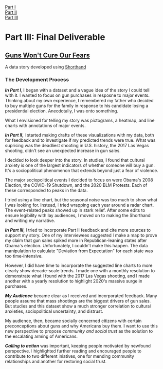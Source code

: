 
[Part I](https://ruesellers.github.io/datastories/projectpart1)<br>
[Part II](https://ruesellers.github.io/datastories/projectpart2)<br>
[Part III](https://ruesellers.github.io/datastories/projectpart3)<br>

# Part III: Final Deliverable

## [Guns Won't Cure Our Fears](https://carnegiemellon.shorthandstories.com/guns-wont-cure-our-fears/index.html)
A data story developed using [Shorthand](https://shorthand.com/)

### The Development Process
***In Part I***, I began with a dataset and a vague idea of the story I could tell with it. I wanted to focus on gun purchases in resposne to major events. Thinking about my own experience, I remembered my father who decided to buy multiple guns for the family in response to his candidate losing a presidential election. Anecdotally, I was onto something. 

What I envisioned for telling my story was pictograms, a heatmap, and line charts with annotations of major events.

***In Part II***, I started making drafts of these visualizations with my data, both for feedback and to investigate if my predicted trends were true. What was suprising was the deadliest shooting in U.S. history, the 2017 Las Vegas shooting, didn't see an unexpected increase in gun sales. 

I decided to look deeper into the story. In studies, I found that cultural anxiety is one of the largest indicators of whether someone will buy a gun. It's a sociopolitical phenomenon that extends beyond just a fear of violence.

The major sociopolitical events I decided to focus on were Obama's 2008 Election, the COVID-19 Shutdown, and the 2020 BLM Protests. Each of these corresponded to peaks in the data.

I tried using a line chart, but the seasonal noise was too much to show what I was looking for. Instead, I tried wrapping each year around a radar chart. The event-related peaks showed up in stark relief. After some edits to ensure legibility with lay audiences, I moved on to making the Shorthand and writing my narrative.

***In Part III***, I tried to incorporate Part II feedback and cite more sources to support my story. One of my interviewees suggested I make a map to prove my claim that gun sales spiked more in Republican-leaning states after Obama's election. Unfortunately, I couldn't make this happen. The data manipulation to calculate "Deviation from Expectation" for each state was too time-intensive.

However, I did have time to incorporate the suggested line charts to more clearly show decade-scale trends. I made one with a monthly resolution to demonstrate what I found with the 2017 Las Vegas shooting, and I made another with a yearly resolution to highlight 2020's massive surge in purchases.

***My Audience*** became clear as I received and incorporated feedback. Many people assume that mass shootings are the biggest drivers of gun sales. But studies and this dataset show a much stronger correlation to cultural anxieties, sociopolitical uncertainty, and distrust.

My audience, then, became socially concerned citizens with certain preconceptions about guns and why Americans buy them. I want to use this new perspective to propose *community and social trust* as the solution to the escalating arming of Americans.

***Calling to action*** was important, keeping people motivated by newfound perspective. I highlighted further reading and encouraged people to contribute to two different iniatives, one for mending community relationships and another for restoring social trust.






